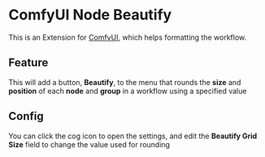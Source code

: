 ﻿# ComfyUI Node Beautify
This is an Extension for [ComfyUI](https://github.com/comfyanonymous/ComfyUI), which helps formatting the workflow.

## Feature
This will add a button, **Beautify**, to the menu that rounds the **size** and **position** of each **node** and **group** in a workflow using a specified value

## Config
You can click the cog icon to open the settings, and edit the **Beautify Grid Size** field to change the value used for rounding
